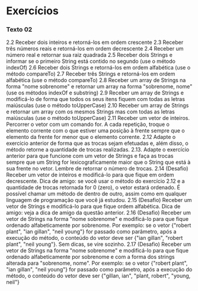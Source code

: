 # Exercícios
### Texto 02
2.2 Receber dois inteiros e retorná-los em ordem crescente
2.3 Receber três números reais e retorná-los em ordem decrescente
2.4 Receber um número real e retornar sua raiz quadrada
2.5 Receber dois Strings e informar se o primeiro String está contido no segundo (use o método indexOf)
2.6 Receber dois Strings e retorná-los em ordem alfabética (use o método compareTo)
2.7 Receber três Strings e retorná-los em ordem alfabética (use o método compareTo)
2.8 Receber um array de Strings na forma "nome sobrenome" e retornar um array na forma "sobrenome, nome" (use os métodos indexOf e substring)
2.9 Receber um array de Strings e modificá-lo de forma que todos os seus itens fiquem com todas as letras maiúsculas (use o método toUpperCase)
2.10 Receber um array de Strings e retornar um array com os mesmos Strings mas com todas as letras maiúsculas (use o método toUpperCase)
2.11 Receber um vetor de inteiros. Percorrer o vetor com um comando for. A cada repetição, troque o elemento corrente com o que estiver uma posição à frente sempre que o elemento da frente for menor que o elemento corrente. 
2.12 Adapte o exercício anterior de forma que as trocas sejam efetuadas e, além disso, o método retorne a quantidade de trocas realizadas. 
2.13. Adapte o exercício anterior para que funcione com um vetor de Strings e faça as trocas sempre que um String for lexicograficamente maior que o String que está à sua frente no vetor. Lembre de retornar o número de trocas.
2.14 (Desafio) Receber um vetor de inteiros e modificá-lo para que fique em ordem decrescente. Dica de amigo: se você usar o método do exercício 2.12 e a quantidade de trocas retornada for 0 (zero), o vetor estará ordenado. É possível chamar um método de dentro de outro, assim como em qualquer linguagem de programação que você já estudou.
2.15 (Desafio) Receber um vetor de Strings e modificá-lo para que fique ordem alfabética. Dica de amigo: veja a dica de amigo da questão anterior.
2.16 (Desafio) Receber um vetor de Strings na forma "nome sobrenome" e modificá-lo para que fique ordenado alfabeticamente por sobrenome. Por exemplo: se o vetor {"robert plant", "ian gillan", "neil young"} for passado como parâmetro, após a execução do método, o conteúdo do vetor deve ser {"ian gillan", "robert plant",  "neil young"}. Sem dicas, se vire sozinho.
2.17 (Desafio) Receber um vetor de Strings na forma "nome sobrenome" e modificá-lo para que fique ordenado alfabeticamente por sobrenome e com a forma dos strings alterada para "sobrenome, nome".  Por exemplo: se o vetor {"robert plant", "ian gillan", "neil young"} for passado como parâmetro, após a execução do método, o conteúdo do vetor deve ser {"gillan, ian", "plant, robert",  "young, neil"}
